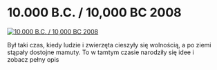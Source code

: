 10.000 B.C. / 10,000 BC 2008 
=============
[![10.000 B.C. / 10,000 BC 2008 ](http://vidos.pl/images/player.gif)](http://vidos.pl/10-000-b-c-10-000-bc-2008)

 Był taki czas, kiedy ludzie i zwierzęta cieszyły się wolnością, a po ziemi stąpały dostojne mamuty. To w tamtym czasie narodziły się idee i zobacz pełny opis
